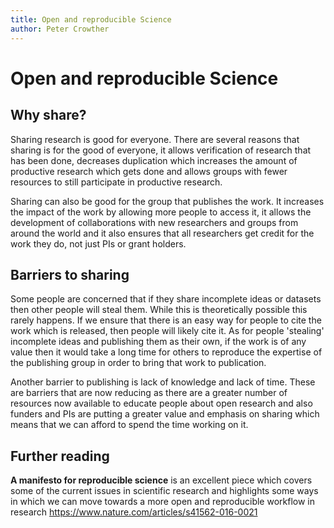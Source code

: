 ```yaml
---
title: Open and reproducible Science
author: Peter Crowther
---
```

# Open and reproducible Science

## Why share?

Sharing research is good for everyone. There are several reasons that sharing is for the good of everyone, it allows verification of research that has been done, decreases duplication which increases the amount of productive research which gets done and allows groups with fewer resources to still participate in productive research.

Sharing can also be good for the group that publishes the work. It increases the impact of the work by allowing more people to access it, it allows the development of collaborations with new researchers and groups from around the world and it also ensures that all researchers get credit for the work they do, not just PIs or grant holders.

## Barriers to sharing

Some people are concerned that if they share incomplete ideas or datasets then other people will steal them. While this is theoretically possible this rarely happens. If we ensure that there is an easy way for people to cite the work which is released, then people will likely cite it. As for people 'stealing' incomplete ideas and publishing them as their own, if the work is of any value then it would take a long time for others to reproduce the expertise of the publishing group in order to bring that work to publication.

Another barrier to publishing is lack of knowledge and lack of time. These are barriers that are now reducing as there are a greater number of resources now available to educate people about open research and also funders and PIs are putting a greater value and emphasis on sharing which means that we can afford to spend the time working on it.

## Further reading

**A manifesto for reproducible science** is an excellent piece which covers some of the current issues in scientific research and highlights some ways in which we can move towards a more open and reproducible workflow in research https://www.nature.com/articles/s41562-016-0021
